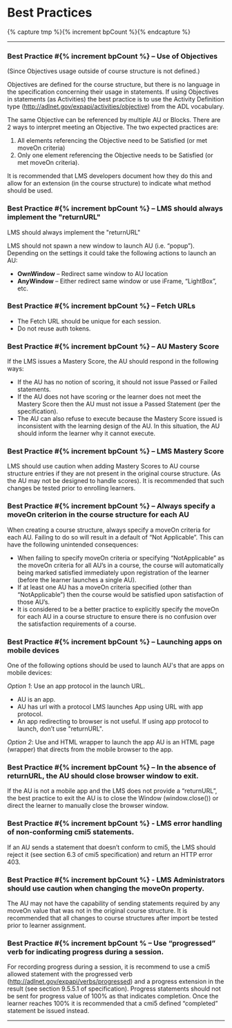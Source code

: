 ---
---

# Best Practices
{% capture tmp %}{% increment bpCount %}{% endcapture %}

------

### Best Practice #{% increment bpCount %} – Use of Objectives

(Since Objectives usage outside of course structure is not defined.)

Objectives are defined for the course structure, but there is no language in the specification concerning their usage in statements. If using Objectives in statements (as Activities) the best practice is to use the Activity Definition type (http://adlnet.gov/expapi/activities/objective) from the ADL vocabulary.

The same Objective can be referenced by multiple AU or Blocks. There are 2 ways to interpret meeting an Objective. The two expected practices are:

1. All elements referencing the Objective need to be Satisfied (or met moveOn criteria)
1. Only one element referencing the Objective needs to be Satisfied (or met moveOn criteria).

It is recommended that LMS developers document how they do this and allow for an extension (in the course structure) to indicate what method should be used.

### Best Practice #{% increment bpCount %} – LMS should always implement the "returnURL"

LMS should always implement the "returnURL"

LMS should not spawn a new window to launch AU (i.e. “popup”). Depending on the settings it could take the following actions to launch an AU:

* **OwnWindow** – Redirect same window to AU location
* **AnyWindow** – Either redirect same window or use iFrame, “LightBox”, etc.

### Best Practice #{% increment bpCount %} – Fetch URLs

* The Fetch URL should be unique for each session.
* Do not reuse auth tokens.

### Best Practice #{% increment bpCount %} – AU Mastery Score

If the LMS issues a Mastery Score, the AU should respond in the following ways:

* If the AU has no notion of scoring, it should not issue Passed or Failed statements.
* If the AU does not have scoring or the learner does not meet the Mastery Score then the AU must not issue a Passed Statement (per the specification).
* The AU can also refuse to execute because the Mastery Score issued is inconsistent with the learning design of the AU. In this situation, the AU should inform the learner why it cannot execute.

### Best Practice #{% increment bpCount %} – LMS Mastery Score

LMS should use caution when adding Mastery Scores to AU course structure entries if they are not present in the original course structure. (As the AU may not be designed to handle scores). It is recommended that such changes be tested prior to enrolling learners.

### Best Practice #{% increment bpCount %} – Always specify a moveOn criterion in the course structure for each AU

When creating a course structure, always specify a moveOn criteria for each AU. Failing to do so will result in a default of “Not Applicable”. This can have the following unintended consequences:

* When failing to specify moveOn criteria or specifying “NotApplicable” as the moveOn criteria for all AU’s in a course, the course will automatically being marked satisfied immediately upon registration of the learner (before the learner launches a single AU).
* If at least one AU has a moveOn criteria specified (other than “NotApplicable”) then the course would be satisfied upon satisfaction of those AU’s.
* It is considered to be a better practice to explicitly specify the moveOn for each AU in a course structure to ensure there is no confusion over the satisfaction requirements of a course.

### Best Practice #{% increment bpCount %} – Launching apps on mobile devices

One of the following options should be used to launch AU's that are apps on mobile devices:

_Option 1_: Use an app protocol in the launch URL.

* AU is an app.
* AU has url with a protocol LMS launches App using URL with app protocol.
* An app redirecting to browser is not useful. If using app protocol to launch, don’t use "returnURL".

_Option 2_: Use and HTML wrapper to launch the app AU is an HTML page (wrapper) that directs from the mobile browser to the app.

### Best Practice #{% increment bpCount %} – In the absence of returnURL, the AU should close browser window to exit.

If the AU is not a mobile app and the LMS does not provide a “returnURL”, the best practice to exit the AU is to close the Window (window.close()) or direct the learner to manually close the browser window.

### Best Practice #{% increment bpCount %}  - LMS error handling of non-conforming cmi5 statements.
If an AU sends a statement that doesn’t conform to cmi5, the LMS should reject it (see section 6.3 of cmi5 specification) and return an HTTP error 403.

### Best Practice #{% increment bpCount %}  - LMS Administrators should use caution when changing the moveOn property.
The AU may not have the capability of sending statements required by any moveOn value that was not in the original course structure. It is recommended that all changes to course structures after import be tested prior to learner assignment.

###  Best Practice #{% increment bpCount % – Use “progressed” verb for indicating progress during a session.
For recording progress during a session, it is recommend to use a cmi5 allowed statement with the progressed verb (http://adlnet.gov/expapi/verbs/progressed) and a progress extension in the result (see section 9.5.5.1 of specification).  Progress statements should not be sent for progress value of 100% as that indicates completion.  Once the learner reaches 100% it is recommended that a cmi5 defined “completed” statement be issued instead.

------
